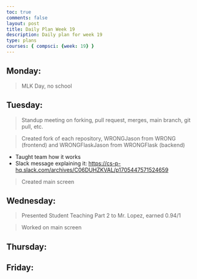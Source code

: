 ```yaml
---
toc: true
comments: false
layout: post
title: Daily Plan Week 19
description: Daily plan for week 19
type: plans
courses: { compsci: {week: 19} }
---
```


## Monday:
> MLK Day, no school

## Tuesday:
> Standup meeting on forking, pull request, merges, main branch, git pull, etc.

> Created fork of each repository, WRONGJason from WRONG (frontend) and WRONGFlaskJason from WRONGFlask (backend)
- Taught team how it works
- Slack message explaining it: https://cs-p-hq.slack.com/archives/C06DUHZKVAL/p1705447571524659

> Created main screen

## Wednesday:
> Presented Student Teaching Part 2 to Mr. Lopez, earned 0.94/1

> Worked on main screen

## Thursday:
> 

## Friday:
> 